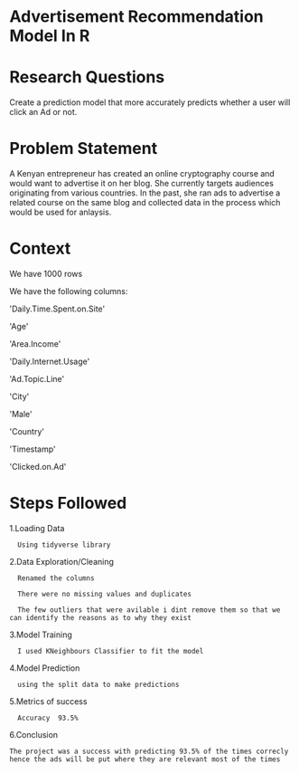# Advertisement Recommendation Model In R

# Research Questions

Create a prediction model that more accurately predicts whether a user will click an Ad or not.

# Problem Statement

A Kenyan entrepreneur has created an online cryptography course and would want to advertise it on her blog. She currently targets audiences originating from various countries. In the past, she ran ads to advertise a related course on the same blog and collected data in the process which would be used for anlaysis.

# Context
We have 1000 rows

We have the following columns:

  'Daily.Time.Spent.on.Site'
  
  'Age'
  
  'Area.Income'
  
  'Daily.Internet.Usage'
  
  'Ad.Topic.Line'
  
  'City'
  
  'Male'
  
  'Country'
  
  'Timestamp'
  
  'Clicked.on.Ad'

# Steps Followed

  1.Loading Data
  
      Using tidyverse library
  
  2.Data Exploration/Cleaning
  
      Renamed the columns
  
      There were no missing values and duplicates
  
      The few outliers that were avilable i dint remove them so that we can identify the reasons as to why they exist
  
  
  3.Model Training
  
      I used KNeighbours Classifier to fit the model
  
  4.Model Prediction
  
      using the split data to make predictions
  
  5.Metrics of success
  
      Accuracy  93.5%
  6.Conclusion
  
    The project was a success with predicting 93.5% of the times correcly hence the ads will be put where they are relevant most of the times
